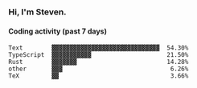 ### Hi, I'm Steven.

#### Coding activity (past 7 days)
```
Text        ▓▓▓▓▓▓▓▓▓▓▓▓▓▓▓▓▓▓▓▓▓▓▓▓▓▓▓▓▓▓  54.30%
TypeScript  ▓▓▓▓▓▓▓▓▓▓▓                     21.50%
Rust        ▓▓▓▓▓▓▓                         14.28%
other       ▓▓▓                              6.26%
TeX         ▓▓                               3.66%
```
